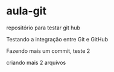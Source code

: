 # aula-git
repositório para testar git hub

Testando a integração entre Git e GitHub

Fazendo mais um commit, teste 2

criando mais 2 arquivos
